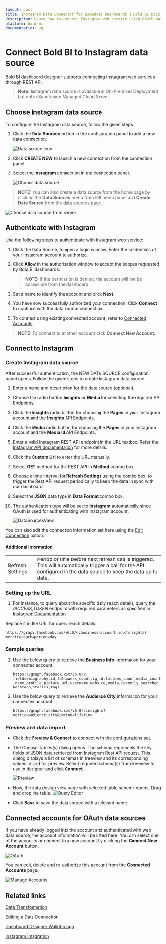 ```yaml
---
layout: post
title: Instagram Data Connector for Embedded Dashboards | Bold BI Docs
description: Learn how to connect Instagram web service using OAuth-based authentication through REST API with Bold BI to prepare the dashboards and embed them in your app.
platform: bold-bi
documentation: ug
---
```


# Connect Bold BI to Instagram data source
Bold BI dashboard designer supports connecting Instagram web services through REST API. 

> **Note:** Instagram data source is available in On-Premises Deployment but not in Syncfusion Managed Cloud Server.

## Choose Instagram data source
To configure the Instagram data source, follow the given steps:
1. Click the **Data Sources** button in the configuration panel to add a new data connection.

   ![Data source icon](/static/assets/working-with-datasource/data-connectors/images/common/DataSourcesIcon.png)

2. Click **CREATE NEW** to launch a new connection from the connection panel.
3. Select the **Instagram** connection in the connection panel.

   ![Choose data source](/static/assets/working-with-datasource/data-connectors/images/Instagram/ChooseDS.png)

> **NOTE:** You can also create a data source from the home page by clicking the **Data Sources** menu from left menu panel and **Create Data Source** from the data sources page.

   ![Choose data source from server](/static/assets/working-with-datasource/data-connectors/images/Instagram/ChooseDS_Server.png)

## Authenticate with Instagram
Use the following steps to authenticate with Instagram web service:

1. Click the Data Source, to open a login window. Enter the credentials of your Instagram account to authorize.
2. Click **Allow** in the authorization window to accept the scopes requested by Bold BI dashboards.

   > **NOTE:** If the permission is denied, the account will not be accessible from the dashboard.

3. Set a name to identify the account and click **Next**. 
4. You have now successfully authorized your connection. Click **Connect** to continue with the data source connection.
5. To connect using existing connected account, refer to [Connected Accounts](/working-with-data-sources/data-connectors/instagram/#connected-accounts-for-oauth-data-sources).

> **NOTE:** To connect to another account click **Connect New Account.**


## Connect to Instagram
### Create Instagram data source
After successful authentication, the NEW DATA SOURCE configuration panel opens. Follow the given steps to create Instagram data source.
1. Enter a name and description for the data source (optional).
2. Choose the radio button **Insights** or **Media** for selecting the required API Endpoints.
3. Click the **Insights** radio button for choosing the **Pages** in your Instagram account and the **Insights** API Endpoints.
4. Click the **Media** radio button for choosing the **Pages** in your Instagram account and the **Media Id** API Endpoints.
5. Enter a valid Instagram REST API endpoint in the URL textbox. Refer the [Instagram API documentation](https://developers.facebook.com/docs/instagram-api/#instagram-graph-api) for more details.
6. Click the **Custom Url** to enter the URL manually.   
7. Select **GET** method for the REST API in **Method** combo box.
8. Choose a time interval for **Refresh Settings** using the combo box, to trigger the Rest API request periodically to keep the data in sync with our dashboard.  
9. Select the **JSON** data type in **Data Format** combo box.
10. The authentication type will be set to **Instagram** automatically since OAuth is used for authenticating with Instagram account.

    ![DataSourcesView](/static/assets/working-with-datasource/data-connectors/images/Instagram/DataSourcesView.png)

You can also edit the connection information set here using the [Edit Connection](/working-with-data-sources/editing-a-data-connection/) option.

#### Additional information
<table width="600">
<tr>
<td>
Refresh Settings
</td>
<td>
Period of time before next refresh call is triggered. This will automatically trigger a call for the API configured in the data source to keep the data up to date.
</td>
</tr>
</table>

### Setting up the URL
1. For instance, to query about the specific daily reach details, query the <i>/ACCESS_TOKEN</i> endpoint with required parameters as specified in [Instagram Documentation](https://developers.facebook.com/docs/instagram-api/#instagram-graph-api).

Replace it in the URL for query reach details:

`https://graph.facebook.com/v6.0/<:business-account-id>/insights?metric=reach&period=day`

### Sample queries
1. Use the below query to retrieve the **Business Info** information for your connected account.
	
   `https://graph.facebook.com/v6.0/?fields=biography,id,followers_count,ig_id,follows_count,media_count,name,profile_picture_url,username,website,media,recently_searched_hashtags,stories,tags`

2. Use the below query to retrieve the **Audience City** information for your connected account.

   `https://graph.facebook.com/v6.0//insights?metric=audience_city&period=lifetime`

### Preview and data import
* Click the **Preview & Connect** to connect with the configurations set.
* The Choose Tables(s) dialog opens. The schema represents the key fields of JSON data retrieved from Instagram Rest API request. This dialog displays a list of schemas in treeview and its corresponding values in grid for preview. Select required schema(s) from treeview to use in designer and click **Connect**.

   ![Preview](/static/assets/working-with-datasource/data-connectors/images/common/Preview.png)

* Now, the data design view page with selected table schema opens. Drag and drop the table.
   ![Query Editor](/static/assets/working-with-datasource/data-connectors/images/common/QueryEditor.png)

* Click **Save** to save the data source with a relevant name.

## Connected accounts for OAuth data sources
If you have already logged into the account and authenticated with web data source, the account information will be listed here. You can select one of the accounts or connect to a new account by clicking the **Connect New Account** button.

   ![OAuth](/static/assets/working-with-datasource/data-connectors/images/Instagram/OAuthDS.png)

You can edit, delete and re-authorize this account from the **Connected Accounts** page.

   ![Manage Accounts](/static/assets/working-with-datasource/data-connectors/images/Instagram/ManageDS.png)

## Related links

[Data Transformation](/working-with-data-sources/data-modeling/joining-table/)

[Editing a Data Connection](/working-with-data-sources/editing-a-data-connection/)   

[Dashboard Designer Walkthrough](/getting-started/creating-dashboard/)

[Instagram Integration](https://www.boldbi.com/integrations/instagram)
